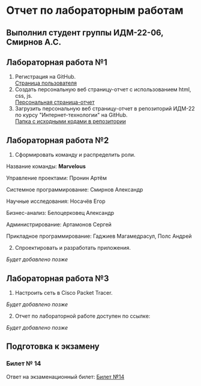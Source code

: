 # Отчет по лабораторным работам

## Выполнил студент группы ИДМ-22-06, Смирнов А.С.

## Лабораторная работа №1

1.  Регистрация на GitHub.\
[Страница пользователя](https://github.com/ReptiLe8086)
2.  Создать персональную веб страницу-отчет с использованием html, css, js.\
[Персональная страница-отчет](https://ReptiLe8086.github.io/IT_Labs/)
3.  Загрузить персональную веб страницу-отчет в репозиторий ИДМ-22 по курсу "Интернет-технологии" на GitHub.\
[Папка с исходными кодами в репозитории](https://github.com/ReptiLe8086/IT_Labs)

## Лабораторная работа №2

1.  Сформировать команду и распределить роли.

Название команды: **Marvelous**

Управление проектами: Пронин Артём

Системное программирование: Смирнов Александр

Научные исследования: Носачёв Егор

Бизнес-анализ: Белоцерковец Александр

Администрирование: Артамонов Сергей

Прикладное программирование: Гаджиев Магамедрасул, Полс Андрей

2.  Спроектировать и разработать приложения.

*Будет добавлено позже*


## Лабораторная работа №3

1.  Настроить сеть в Сisco Packet Tracer.

*Будет добавлено позже*

2.  Отчет по лабораторной работе доступен по ссылке:

*Будет добавлено позже*

## Подготовка к экзамену
### Билет № 14

Ответ на экзаменационный билет: [Билет №14](https://github.com/stankin/inet-2022/wiki/exam14)
